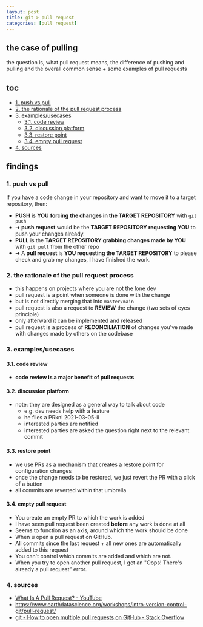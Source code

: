 ```yaml
---
layout: post
title: git > pull request
categories: [pull request]
---
```

## the case of pulling
the question is, what pull request means, the difference of pushing and pulling and the overall common sense + some examples of pull requests

## toc
<!-- TOC -->

- [1. push vs pull](#1-push-vs-pull)
- [2. the rationale of the pull request process](#2-the-rationale-of-the-pull-request-process)
- [3. examples/usecases](#3-examplesusecases)
    - [3.1. code review](#31-code-review)
    - [3.2. discussion platform](#32-discussion-platform)
    - [3.3. restore point](#33-restore-point)
    - [3.4. empty pull request](#34-empty-pull-request)
- [4. sources](#4-sources)

<!-- /TOC -->

## findings

### 1. push vs pull
If you have a code change in your repository and want to move it to a target repository, then:

* **PUSH** is **YOU forcing the changes in the TARGET REPOSITORY** with  `git push`
* ➔ **push request** would be the **TARGET REPOSITORY requesting YOU** to push your changes already. 
* **PULL** is the **TARGET REPOSITORY grabbing changes made by YOU** with `git pull` from the other repo
* ➔ A **pull request** is **YOU requesting the TARGET REPOSITORY** to please check and grab my changes, I have finished the work.

### 2. the rationale of the pull request process
* this happens on projects where you are not the lone dev
* pull request is a point when someone is done with the change
* but is not directly merging that into `master/main` 
* pull request is also a request to **REVIEW** the change (two sets of eyes principle)
* only afterward it can be implemented and released
* pull request is a process of **RECONCILIATION** of changes you've made with changes made by others on the codebase

### 3. examples/usecases
#### 3.1. code review
* **code review is a major benefit of pull requests**

#### 3.2. discussion platform
* note: they are designed as a general way to talk about code
    - e.g. dev needs help with a feature
    - he files a PRkni 2021-03-05-ii 
    - interested parties are notified
    - interested parties are asked the question right next to the relevant commit

#### 3.3. restore point
* we use PRs as a mechanism that creates a restore point for configuration changes
* once the change needs to be restored, we just revert the PR with a click of a button
* all commits are reverted within that umbrella

#### 3.4. empty pull request
* You create an empty PR to which the work is added
* I have seen pull request been created **before** any work is done at all
* Seems to function as an axis, around which the work should be done
* When u open a pull request on GitHub.
* All commits since the last request + all new ones are automatically added to this request
* You can't control which commits are added and which are not.
* When you try to open another pull request, I get an "Oops! There's already a pull request" error.

### 4. sources
* [What Is A Pull Request? - YouTube](https://www.youtube.com/watch?v=For9VtrQx58)
* <https://www.earthdatascience.org/workshops/intro-version-control-git/pull-request/>
* [git - How to open multiple pull requests on GitHub - Stack Overflow](https://stackoverflow.com/questions/8450036/how-to-open-multiple-pull-requests-on-github)
